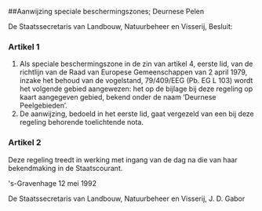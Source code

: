 <meta http-equiv='Content-Type' content='text/html; charset=utf-8' />

##Aanwijzing speciale beschermingszones; Deurnese Pelen

De Staatssecretaris van Landbouw, Natuurbeheer en Visserij,  Besluit:    

### Artikel  1  

1.  Als speciale beschermingszone in de zin van artikel 4, eerste lid, van de richtlijn van de Raad van Europese Gemeenschappen van 2 april 1979, inzake het behoud van de vogelstand, 79/409/EEG (Pb. EG L 103) wordt het volgende gebied aangewezen: het op de bijlage bij deze regeling op kaart aangegeven gebied, bekend onder de naam ‘Deurnese Peelgebieden’.   
2.  De aanwijzing, bedoeld in het eerste lid, gaat vergezeld van een bij deze regeling behorende toelichtende nota.  

### Artikel  2  

Deze regeling treedt in werking met ingang van de dag na die van haar bekendmaking in de Staatscourant. 

's-Gravenhage 
12 mei 1992    

De 
Staatssecretaris van Landbouw, Natuurbeheer en Visserij, 
J. D. Gabor      
